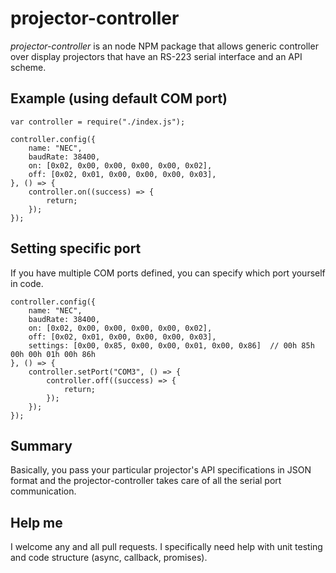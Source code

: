 # projector-controller

*projector-controller* is an node NPM package that allows generic controller over display projectors that have an RS-223 serial interface and an API scheme.

## Example (using default COM port)

    var controller = require("./index.js");

    controller.config({
        name: "NEC",
        baudRate: 38400,
        on: [0x02, 0x00, 0x00, 0x00, 0x00, 0x02],
        off: [0x02, 0x01, 0x00, 0x00, 0x00, 0x03],
    }, () => {
        controller.on((success) => {
            return;
        });
    });


## Setting specific port

If you have multiple COM ports defined, you can specify which port yourself in code.

    controller.config({
        name: "NEC",
        baudRate: 38400,
        on: [0x02, 0x00, 0x00, 0x00, 0x00, 0x02],
        off: [0x02, 0x01, 0x00, 0x00, 0x00, 0x03],
        settings: [0x00, 0x85, 0x00, 0x00, 0x01, 0x00, 0x86]  // 00h 85h 00h 00h 01h 00h 86h
    }, () => {
        controller.setPort("COM3", () => {
            controller.off((success) => {
                return;
            });
        });
    });

## Summary

Basically, you pass your particular projector's API specifications in JSON format and the projector-controller takes care of all the serial port communication.

## Help me

I welcome any and all pull requests. I specifically need help with unit testing and code structure (async, callback, promises).
